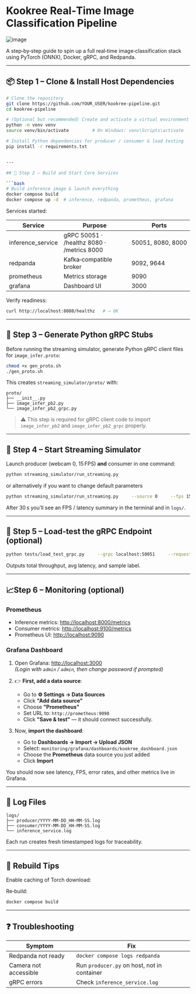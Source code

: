 # Kookree Real‑Time Image Classification Pipeline

![image](https://github.com/user-attachments/assets/398fe4a0-fbba-41be-ad7e-db38b7f4ae3d)



A step‑by‑step guide to spin up a full real‑time image‑classification stack using PyTorch (ONNX), Docker, gRPC, and Redpanda.

---

## 📦 Step 1 – Clone & Install Host Dependencies

```bash
# Clone the repository
git clone https://github.com/YOUR_USER/kookree-pipeline.git
cd kookree-pipeline

# (Optional but recommended) Create and activate a virtual environment
python -m venv venv
source venv/bin/activate         # On Windows: venv\Scripts\activate

# Install Python dependencies for producer / consumer & load testing
pip install -r requirements.txt


---

## 🐳 Step 2 – Build and Start Core Services

```bash
# Build inference image & launch everything
docker compose build
docker compose up -d  # inference, redpanda, prometheus, grafana
```

Services started:

| Service           | Purpose                                    | Ports             |
| ----------------- | ------------------------------------------ | ----------------- |
| inference_service | gRPC 50051 · /healthz 8080 · /metrics 8000 | 50051, 8080, 8000 |
| redpanda          | Kafka‑compatible broker                    | 9092, 9644        |
| prometheus        | Metrics storage                            | 9090              |
| grafana           | Dashboard UI                               | 3000              |

Verify readiness:

```bash
curl http://localhost:8080/healthz   # → OK
```

---

## 🧾 Step 3 – Generate Python gRPC Stubs

Before running the streaming simulator, generate Python gRPC client files for `image_infer.proto`:

```bash
chmod +x gen_proto.sh
./gen_proto.sh
```

This creates `streaming_simulator/proto/` with:

```
proto/
├── __init__.py
├── image_infer_pb2.py
└── image_infer_pb2_grpc.py
```

> ⚠️ This step is required for gRPC client code to import `image_infer_pb2` and `image_infer_pb2_grpc` properly.

---

## 🎥 Step 4 – Start Streaming Simulator

Launch producer (webcam 0, 15 FPS) **and** consumer in one command:

```bash
python streaming_simulator/run_streaming.py
```

or alternatively if you want to change default parameters

```bash
python streaming_simulator/run_streaming.py     --source 0     --fps 15     --bootstrap localhost:9092     --grpc localhost:50051     --window 30
```

After 30 s you’ll see an FPS / latency summary in the terminal and in `logs/`.

---

## 🧪 Step 5 – Load‑test the gRPC Endpoint (optional)

```bash
python tests/load_test_grpc.py     --grpc localhost:50051     --requests 200     --concurrency 20
```

Outputs total throughput, avg latency, and sample label.

---

## 📈Step 6 – Monitoring (optional)

### Prometheus

- Inference metrics: <http://localhost:8000/metrics>
- Consumer metrics: <http://localhost:9100/metrics>
- Prometheus UI: <http://localhost:9090>

### Grafana Dashboard

1. Open Grafana: <http://localhost:3000>  
   _(Login with `admin` / `admin`, then change password if prompted)_

2. 👉 **First, add a data source**:

   - Go to **⚙️ Settings → Data Sources**
   - Click **"Add data source"**
   - Choose **"Prometheus"**
   - Set URL to: `http://prometheus:9090`
   - Click **"Save & test"** — it should connect successfully.

3. Now, **import the dashboard**:
   - Go to **Dashboards → Import → Upload JSON**
   - Select: `monitoring/grafana/dashboards/kookree_dashboard.json`
   - Choose the **Prometheus** data source you just added
   - Click **Import**

You should now see latency, FPS, error rates, and other metrics live in Grafana.

---

## 📂 Log Files

```
logs/
├── producer/YYYY-MM-DD_HH-MM-SS.log
├── consumer/YYYY-MM-DD_HH-MM-SS.log
└── inference_service.log
```

Each run creates fresh timestamped logs for traceability.

---

## 🔄 Rebuild Tips

Enable caching of Torch download:

Re‑build:

```bash
docker compose build
```

---

## ❓ Troubleshooting

| Symptom               | Fix                                         |
| --------------------- | ------------------------------------------- |
| Redpanda not ready    | `docker compose logs redpanda`              |
| Camera not accessible | Run `producer.py` on host, not in container |
| gRPC errors           | Check `inference_service.log`               |

